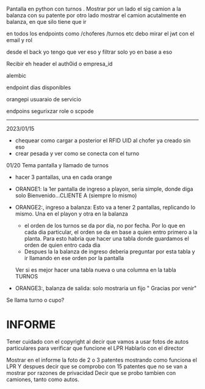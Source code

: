 Pantalla en python con turnos . Mostrar por un lado el sig camion a la balanza con su patente
por otro lado mostrar el camion acutalmente en balanza, en que silo tiene que ir


en todos los endpoints como /choferes /turnos etc debo mirar el jwt
con el email y rol

desde el back yo tengo que ver eso y filtrar solo yo en base a eso



Recibir eh header el auth0id o empresa_id

alembic

endpoint dias disponibles

orangepi usuaraio de servicio

endpoins segurixzar role o scpode


-----
2023/01/15

- chequear como cargar a posterior el RFID UID al chofer ya creado sin eso
- crear pesada y ver como se conecta con el turno


01/20
Tema pantalla y llamado de turnos
- hacer 3 pantallas, una en cada orange
- ORANGE1: la 1er pantalla de ingreso a playon, seria simple, donde diga solo Bienvenido...CLIENTE A  (siempre lo mismo)
- ORANGE2:, ingreso a balanza: Esto va a tener 2 pantallas, replicando lo mismo. Una en el playon y otra en la balanza
  - el orden de los turnos se da por dia, no por fecha. Por lo que en cada dia particular, el orden se da en base a quien entro primero a la planta. Para esto habria que hacer una tabla donde guardamos el orden de quien entro cada dia
  - Despues la la balanza de ingreso deberia preguntar por esta tabla y ir llamando en ese orden por la pantalla

  Ver si es mejor hacer una tabla nueva o una columna en la tabla TURNOS


- ORANGE3:, balanza de salida: solo mostraria un fijo " Gracias por venir"


Se llama turno o cupo?



# INFORME

Tener cuidado con el copyright al decir que vamos a usar fotos de autos particulares para verificar que funcione el LPR
Hablarlo con el director

Mostrar en el informe la foto de 2 o 3 patentes mostrando como funciona el LPR
Y despues decir que se comprobo con 15 patentes que no se van a mostrar por razones de privacidad
Decir que se probo tambien con camiones, tanto como autos.

